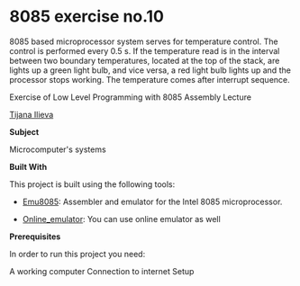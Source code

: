 # 8085 exercise no.10

8085 based microprocessor system serves for
temperature control. The control is performed every 0.5 s.
If the temperature read is in the interval between
two boundary temperatures, located at the top of the stack, are
lights up a green light bulb, and vice versa, a red light bulb lights up and
the processor stops working. The temperature comes after
interrupt sequence.


Exercise of Low Level Programming with 8085 Assembly Lecture



[Tijana Ilieva ](https://github.com/ilievatijana)



**Subject**

Microcomputer's systems

**Built With**

This project is built using the following tools:

- [Emu8085](https://8085-emulator.soft112.com/download.html): Assembler and emulator for the Intel 8085 microprocessor.

- [Online_emulator](https://www.sim8085.com/): You can use online emulator as well

**Prerequisites**

In order to run this project you need:

A working computer
Connection to internet
Setup







